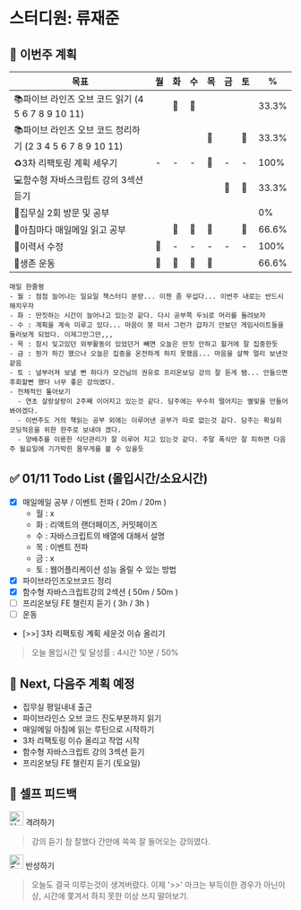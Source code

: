 # 스터디원: 류재준

## 🚀 이번주 계획

| 목표                            | 월   | 화   | 수   | 목   | 금   | 토   | %   |
| ------------------------------- | --- | --- | --- | --- | --- | --- | --- |
| 📚파이브 라인즈 오브 코드 읽기 (4 5 6 7 8 9 10 11)               |  | 🌠 | 🌠 |  |  |   | 33.3%  |
| 📚파이브 라인즈 오브 코드 정리하기 (2 3 4 5 6 7 8 9 10 11)       |  |  |  | 🌠 |  |  🌠   |  33.3% |
| ♻️3차 리팩토링 계획 세우기             | -  | -  |  - |  🌠 | -  | - | 100% |
| 💻함수형 자바스크립트 강의 3섹션 듣기             |   |   |     |   | 🌠  | 🌠  | 33.3%  |
| 📌집무실 2회 방문 및 공부 |  |  |  |   |  |  | 0%  |
| 📰아침마다 매일메일 읽고 공부 |  | 🌠 | 🌠 | 🌠  |  | 🌠 | 66.6%  |
| 🔨이력서 수정 | 🌠 | - |-  | -  | - | - |  100% |
| 💪생존 운동            | 🌠  | 🌠  | 🌠  |🌠   |   |  |  66.6% |

```text
매일 한줄평
- 월 : 점점 늘어나는 일요일 책스터디 분량... 이젠 좀 무섭다... 이번주 내로는 반드시 해치우자
- 화 : 딴짓하는 시간이 늘어나고 있는것 같다. 다시 공부쪽 두뇌로 머리를 돌려보자
- 수 : 계획을 계속 미루고 있다... 마음이 붕 떠서 그런가 갑자기 안보던 게임사이트들을 둘러보게 되었다. 이제그만그만,,,
- 목 : 잠시 잊고있던 외부활동이 있었던거 빼면 오늘은 딴짓 안하고 할거에 잘 집중한듯
- 금 : 뭔가 하긴 했으나 오늘은 집중을 온전하게 하지 못했음... 마음을 살짝 멀리 보낸것같음
- 토 : 널부러져 보낼 뻔 하다가 모건님의 권유로 프리온보딩 강의 잘 듣게 됌... 안들으면 후회할뻔 했다 너무 좋은 강의였다.
- 전체적인 톺아보기
  - 연초 살랑살랑이 2주째 이어지고 있는것 같다. 담주에는 무수히 떨어지는 별빛을 만들어 봐야겠다.
  - 이번주도 거의 책읽는 공부 외에는 이루어낸 공부가 따로 없는것 같다. 담주는 확실히 코딩적응을 위한 한주로 보내야 겠다.
  - 양배추를 이용한 식단관리가 잘 이루어 지고 있는것 같다. 주말 폭식만 잘 피하면 다음주 월요일에 기가막힌 몸무게를 볼 수 있을듯
```

## ✅ 01/11 Todo List (몰입시간/소요시간) 
- [x] 매일메일 공부 / 이벤트 전파 ( 20m / 20m )
  - 월 : x
  - 화 : 리액트의 랜더페이즈, 커밋페이즈
  - 수 : 자바스크립트의 배열에 대해서 설명
  - 목 : 이벤트 전파
  - 금 : x
  - 토 : 웹어플리케이션 성능 올릴 수 있는 방법
- [x] 파이브라인즈오브코드 정리
- [x] 함수형 자바스크립트강의 2섹션 ( 50m / 50m )
- [ ] 프리온보딩 FE 챌린지 듣기 ( 3h / 3h )
- [ ] 운동
- [>>] 3차 리팩토링 계획 세운것 이슈 올리기
> 오늘 몰입시간 및 달성률 : 4시간 10분 / 50%

## 🌱 Next, 다음주 계획 예정
- 집무실 평일내내 출근
- 파이브라인스 오브 코드 진도부분까지 읽기
- 매일메일 아침에 읽는 루틴으로 시작하기
- 3차 리팩토링 이슈 올리고 작업 시작
- 함수형 자바스크립트 강의 3섹션 듣기
- 프리온보딩 FE 챌린지 듣기 (토요일)

## 🎉 셀프 피드백

<img src="https://raw.githubusercontent.com/Tarikul-Islam-Anik/Animated-Fluent-Emojis/master/Emojis/Smilies/Hugging%20Face.png" alt="Hugging Face" width="25" height="25"> 격려하기</img>

> 강의 듣기 참 잘했다 간만에 쏙쏙 잘 들어오는 강의였다.

<img src="https://raw.githubusercontent.com/Tarikul-Islam-Anik/Animated-Fluent-Emojis/master/Emojis/Smilies/Face%20with%20Monocle.png" alt="Face with Monocle" width="25" height="25"> 반성하기</img>

> 오늘도 결국 미루는것이 생겨버렸다. 이제 '>>' 마크는 부득이한 경우가 아닌이상, 시간에 쫓겨서 하지 못한 이상 쓰지 말아보기.
